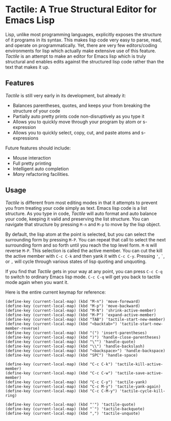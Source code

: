Tactile: A True Structural Editor for Emacs Lisp
================================================

Lisp, unlike most programming languages, explicitly exposes the structure of it programs in its syntax. This makes lisp code very easy to parse, read, and operate on programmatically. Yet, there are very few editors/coding environments for lisp which actually make extensive use of this feature. _Tactile_ is an attempt to make an editor for Emacs lisp which is truly structural and enables edits against the structured lisp code rather than the text that makes it up.

Features
--------

_Tactile_ is still very early in its development, but already it:

 - Balances parentheses, quotes, and keeps your from breaking the structure of your code
 - Partially auto pretty prints code non-disruptively as you type it
 - Allows you to quickly move through your program by atom or s-expression
 - Allows you to quickly select, copy, cut, and paste atoms and s-expressions
 
Future features should include:
 
 - Mouse interaction
 - Full pretty printing
 - Intelligent auto completion 
 - *Many* refactoring facilities.

Usage
-----

_Tactile_ is different from most editing modes in that it attempts to prevent you from treating your code simply as text. Emacs lisp code is a list structure. As you type in code, _Tactile_ will auto format and auto balance your code, keeping it valid and preserving the list structure. You can navigate that structure by pressing `M-n` and `M-p` to move by the lisp object. 

By default, the lisp atom at the point is selected, but you can select the surrounding form by pressing `M-P`. You can repeat that call to select the next surrounding form and so forth until you reach the top level form. `M-N` will reverse `M-P`. This selection is called the active member. You can cut the kill the active member with `C-c C-k` and then yank it with `C-c C-y`. Pressing `'`, `` ` ``, or `,` will cycle through various states of lisp quoting and unquoting.

If you find that _Tactile_ gets in your way at any point, you can press `C-c C-q` to switch to ordinary Emacs lisp mode. `C-c C-q` will get you back to tactile mode again when you want it.

Here is the entire current keymap for reference:

    (define-key (current-local-map) (kbd "M-n") 'move-foreward)
    (define-key (current-local-map) (kbd "M-p") 'move-backward)
    (define-key (current-local-map) (kbd "M-N") 'shrink-active-member)
    (define-key (current-local-map) (kbd "M-P") 'expand-active-member)
    (define-key (current-local-map) (kbd "TAB") 'tactile-start-new-member)
    (define-key (current-local-map) (kbd "<backtab>") 'tactile-start-new-member-reverse)
    (define-key (current-local-map) (kbd "(") 'insert-parentheses)
    (define-key (current-local-map) (kbd ")") 'handle-close-parentheses)
    (define-key (current-local-map) (kbd "\"") 'handle-quote)
    (define-key (current-local-map) (kbd "\\") 'handle-backslash)
    (define-key (current-local-map) (kbd "<backspace>") 'handle-backspace)
    (define-key (current-local-map) (kbd "SPC") 'handle-space)

    (define-key (current-local-map) (kbd "C-c C-k") 'tactile-kill-active-member)
    (define-key (current-local-map) (kbd "C-c C-w") 'tactile-save-active-member)
    (define-key (current-local-map) (kbd "C-c C-y") 'tactile-yank)
    (define-key (current-local-map) (kbd "C-c M-y") 'tactile-yank-again)
    (define-key (current-local-map) (kbd "C-c C-M-y") 'tactile-cycle-kill-ring)

    (define-key (current-local-map) (kbd "'") 'tactile-quote)
    (define-key (current-local-map) (kbd "`") 'tactile-backquote)
    (define-key (current-local-map) (kbd ",") 'tactile-unquote)

